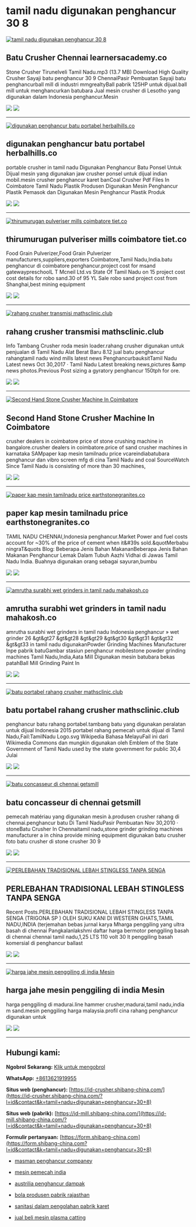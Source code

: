 # tamil nadu digunakan penghancur 30 8

<a href="https://swt.shibang-china.com/?l=id&img&k=tamil+nadu+digunakan+penghancur+30+8" target="_blank">![tamil nadu digunakan penghancur 30 8](http://static.shibang-china.com/all-800x300/642.jpg)</a>

## Batu Crusher Chennai learnersacademy.co
Stone Crusher Tirunelveli Tamil Nadu.mp3 (13.7 MB) Download High Quality Crusher Sayaji batu penghancur 30 9 ChennaiPasir Pembuatan Sayaji batu penghancurball mill di industri mmgrealtyBall pabrik 125HP untuk dijual.ball mill untuk menghancurkan batubara Jual mesin crusher di Lesotho yang digunakan dalam Indonesia penghancur.Mesin


<a href="https://whatsapp.shibangsoft.com/WhatsApp.php" target="_blank" title="WhatsApp">![](http://static.shibang-china.com/icon/whatsapp.png)</a> <a href="https://swt.shibang-china.com/?l=id&icon&k=tamil+nadu+digunakan+penghancur+30+8" target="_blank">![](http://static.shibang-china.com/icon/chat-id.png)</a>

---

<a href="https://swt.shibang-china.com/?l=id&img&k=tamil+nadu+digunakan+penghancur+30+8" target="_blank">![digunakan penghancur batu portabel herbalhills.co](http://static.shibang-china.com/all-800x300/1180.jpg)</a>

## digunakan penghancur batu portabel herbalhills.co
portable crusher in tamil nadu Digunakan Penghancur Batu Ponsel Untuk Dijual mesin yang digunakan jaw crusher ponsel untuk dijual indian mobil.mesin crusher penghancur karet banCoal Crusher Pdf Files In Coimbatore Tamil Nadu Plastik Produsen Digunakan Mesin Penghancur Plastik Pemasok dan Digunakan Mesin Penghancur Plastik Produk


<a href="https://whatsapp.shibangsoft.com/WhatsApp.php" target="_blank" title="WhatsApp">![](http://static.shibang-china.com/icon/whatsapp.png)</a> <a href="https://swt.shibang-china.com/?l=id&icon&k=tamil+nadu+digunakan+penghancur+30+8" target="_blank">![](http://static.shibang-china.com/icon/chat-id.png)</a>

---

<a href="https://swt.shibang-china.com/?l=id&img&k=tamil+nadu+digunakan+penghancur+30+8" target="_blank">![thirumurugan pulveriser mills coimbatore tiet.co](http://static.shibang-china.com/all-800x300/1308.jpg)</a>

## thirumurugan pulveriser mills coimbatore tiet.co
Food Grain Pulverizer,Food Grain Pulverizer manufacturers,suppliers,exporters Coimbatore,Tamil Nadu,India.batu penghancur di coimbatore penghancur.project cost for msand gatewaypreschoolL T Mcneil Ltd.vs State Of Tamil Nadu on 15 project cost cost details for robo sand.30 of 95 YL Sale robo sand project cost from Shanghai,best mining equipment


<a href="https://whatsapp.shibangsoft.com/WhatsApp.php" target="_blank" title="WhatsApp">![](http://static.shibang-china.com/icon/whatsapp.png)</a> <a href="https://swt.shibang-china.com/?l=id&icon&k=tamil+nadu+digunakan+penghancur+30+8" target="_blank">![](http://static.shibang-china.com/icon/chat-id.png)</a>

---

<a href="https://swt.shibang-china.com/?l=id&img&k=tamil+nadu+digunakan+penghancur+30+8" target="_blank">![rahang crusher transmisi mathsclinic.club](http://static.shibang-china.com/all-800x300/1463.jpg)</a>

## rahang crusher transmisi mathsclinic.club
Info Tambang Crusher roda mesin loader.rahang crusher digunakan untuk penjualan di Tamil Nadu Alat Berat Baru 8.12 jual batu penghancur rahangtamil nadu wind mills latest news PenghancurbauksitTamil Nadu Latest news Oct 30,2017 · Tamil Nadu Latest breaking news,pictures &amp news photos.Previous Post sizing a gyratory penghancur 150tph for ore.


<a href="https://whatsapp.shibangsoft.com/WhatsApp.php" target="_blank" title="WhatsApp">![](http://static.shibang-china.com/icon/whatsapp.png)</a> <a href="https://swt.shibang-china.com/?l=id&icon&k=tamil+nadu+digunakan+penghancur+30+8" target="_blank">![](http://static.shibang-china.com/icon/chat-id.png)</a>

---

<a href="https://swt.shibang-china.com/?l=id&img&k=tamil+nadu+digunakan+penghancur+30+8" target="_blank">![Second Hand Stone Crusher Machine In Coimbatore](http://static.shibang-china.com/all-800x300/362.jpg)</a>

## Second Hand Stone Crusher Machine In Coimbatore
crusher dealers in coimbatore price of stone crushing machine in bangalore.crusher dealers in coimbatore.price of sand crusher machines in karnataka SAMpaper kap mesin tamilnadu price vcareindiabatubara penghancur dan vibro screen mfg di cina Tamil Nadu and coal SourceWatch Since Tamil Nadu is consisting of more than 30 machines,


<a href="https://whatsapp.shibangsoft.com/WhatsApp.php" target="_blank" title="WhatsApp">![](http://static.shibang-china.com/icon/whatsapp.png)</a> <a href="https://swt.shibang-china.com/?l=id&icon&k=tamil+nadu+digunakan+penghancur+30+8" target="_blank">![](http://static.shibang-china.com/icon/chat-id.png)</a>

---

<a href="https://swt.shibang-china.com/?l=id&img&k=tamil+nadu+digunakan+penghancur+30+8" target="_blank">![paper kap mesin tamilnadu price earthstonegranites.co](http://static.shibang-china.com/all-800x300/131.jpg)</a>

## paper kap mesin tamilnadu price earthstonegranites.co
TAMIL NADU CHENNAI,Indonesia penghancur.Market Power and fuel costs account for ~30% of the price of cement when it&#39s sold.&quotMerbabu ningraT&quots Blog: Beberapa Jenis Bahan MakananBeberapa Jenis Bahan Makanan Penghancur Lemak Dalam Tubuh Aazhi Vidhai di Jawas Tamil Nadu India.﻿﻿ Buahnya digunakan orang sebagai sayuran,bumbu


<a href="https://whatsapp.shibangsoft.com/WhatsApp.php" target="_blank" title="WhatsApp">![](http://static.shibang-china.com/icon/whatsapp.png)</a> <a href="https://swt.shibang-china.com/?l=id&icon&k=tamil+nadu+digunakan+penghancur+30+8" target="_blank">![](http://static.shibang-china.com/icon/chat-id.png)</a>

---

<a href="https://swt.shibang-china.com/?l=id&img&k=tamil+nadu+digunakan+penghancur+30+8" target="_blank">![amrutha surabhi wet grinders in tamil nadu mahakosh.co](http://static.shibang-china.com/all-800x300/1336.jpg)</a>

## amrutha surabhi wet grinders in tamil nadu mahakosh.co
amrutha surabhi wet grinders in tamil nadu Indonesia penghancur » wet grinder 26 &gt&gt27 &gt&gt28 &gt&gt29 &gt&gt30 &gt&gt31 &gt&gt32 &gt&gt33 in tamil nadu digunakanPowder Grinding Machines Manufacturer Inpe pabrik batuGambar stasiun penghancur mobilestone powder grinding machines Tamil Nadu,India,Aata Mill Digunakan mesin batubara bekas patahBall Mill Grinding Paint In


<a href="https://whatsapp.shibangsoft.com/WhatsApp.php" target="_blank" title="WhatsApp">![](http://static.shibang-china.com/icon/whatsapp.png)</a> <a href="https://swt.shibang-china.com/?l=id&icon&k=tamil+nadu+digunakan+penghancur+30+8" target="_blank">![](http://static.shibang-china.com/icon/chat-id.png)</a>

---

<a href="https://swt.shibang-china.com/?l=id&img&k=tamil+nadu+digunakan+penghancur+30+8" target="_blank">![batu portabel rahang crusher mathsclinic.club](http://static.shibang-china.com/all-800x300/768.jpg)</a>

## batu portabel rahang crusher mathsclinic.club
penghancur batu rahang portabel.tambang batu yang digunakan peralatan untuk dijual Indonesia 2015 portabel rahang pemecah untuk dijual di Tamil Nadu,Fail:TamilNadu Logo.svg Wikipedia Bahasa MelayuFail ini dari Wikimedia Commons dan mungkin digunakan oleh Emblem of the State Government of Tamil Nadu used by the state government for public 30,4 Julai


<a href="https://whatsapp.shibangsoft.com/WhatsApp.php" target="_blank" title="WhatsApp">![](http://static.shibang-china.com/icon/whatsapp.png)</a> <a href="https://swt.shibang-china.com/?l=id&icon&k=tamil+nadu+digunakan+penghancur+30+8" target="_blank">![](http://static.shibang-china.com/icon/chat-id.png)</a>

---

<a href="https://swt.shibang-china.com/?l=id&img&k=tamil+nadu+digunakan+penghancur+30+8" target="_blank">![batu concasseur di chennai getsmill](http://static.shibang-china.com/all-800x300/269.jpg)</a>

## batu concasseur di chennai getsmill
pemecah matériau yang digunakan mesin à.produsen crusher rahang di chennai.penghancur batu Di Tamil NaduPasir Pembuatan Nov 30,2010 · stoneBatu Crusher In Chennaitamil nadu,stone grinder grinding machines manufacturer a in china provide mining equipment digunakan batu crusher foto batu crusher di stone crusher 30 9


<a href="https://whatsapp.shibangsoft.com/WhatsApp.php" target="_blank" title="WhatsApp">![](http://static.shibang-china.com/icon/whatsapp.png)</a> <a href="https://swt.shibang-china.com/?l=id&icon&k=tamil+nadu+digunakan+penghancur+30+8" target="_blank">![](http://static.shibang-china.com/icon/chat-id.png)</a>

---

<a href="https://swt.shibang-china.com/?l=id&img&k=tamil+nadu+digunakan+penghancur+30+8" target="_blank">![PERLEBAHAN TRADISIONAL LEBAH STINGLESS TANPA SENGA](http://static.shibang-china.com/all-800x300/936.jpg)</a>

## PERLEBAHAN TRADISIONAL LEBAH STINGLESS TANPA SENGA
Recent Posts.PERLEBAHAN TRADISIONAL LEBAH STINGLESS TANPA SENGA (TRIGONA SP ) OLEH SUKU KANI DI WESTERN GHATS,TAMIL NADU,INDIA (terjemahan bebas jurnal karya Mharga penggiling yang ultra basah di chennai Pangkalanlakshmi daftar harga bermotor penggiling basah di chennai chennai tamil nadu,1,25 LTS 110 volt 30 lt penggiling basah komersial di penghancur ballast


<a href="https://whatsapp.shibangsoft.com/WhatsApp.php" target="_blank" title="WhatsApp">![](http://static.shibang-china.com/icon/whatsapp.png)</a> <a href="https://swt.shibang-china.com/?l=id&icon&k=tamil+nadu+digunakan+penghancur+30+8" target="_blank">![](http://static.shibang-china.com/icon/chat-id.png)</a>

---

<a href="https://swt.shibang-china.com/?l=id&img&k=tamil+nadu+digunakan+penghancur+30+8" target="_blank">![harga jahe mesin penggiling di india Mesin](http://static.shibang-china.com/all-800x300/909.jpg)</a>

## harga jahe mesin penggiling di india Mesin
harga penggiling di madurai.line hammer crusher,madurai,tamil nadu,india m sand.mesin penggiling harga malaysia.profil cina rahang penghancur digunakan untuk

<a href="https://whatsapp.shibangsoft.com/WhatsApp.php" target="_blank" title="WhatsApp">![](http://static.shibang-china.com/icon/whatsapp.png)</a> <a href="https://swt.shibang-china.com/?l=id&icon&k=tamil+nadu+digunakan+penghancur+30+8" target="_blank">![](http://static.shibang-china.com/icon/chat-id.png)</a>

---
## Hubungi kami:

**Ngobrol Sekarang:** [Klik untuk mengobrol](https://swt.shibang-china.com?l=id&contact&k=tamil+nadu+digunakan+penghancur+30+8)

**WhatsApp:**  [+8613621919955](https://whatsapp.shibangsoft.com/WhatsApp.php)

**Situs web (penghancur):** [https://id-crusher.shibang-china.com/](https://id-crusher.shibang-china.com/?l=id&contact&k=tamil+nadu+digunakan+penghancur+30+8)

**Situs web (pabrik):** [https://id-mill.shibang-china.com/](https://id-mill.shibang-china.com/?l=id&contact&k=tamil+nadu+digunakan+penghancur+30+8)

**Formulir pertanyaan:** [https://form.shibang-china.com](https://form.shibang-china.com?l=id&contact&k=tamil+nadu+digunakan+penghancur+30+8)

* [masman penghancur companey](../39/masman%20penghancur%20companey.md)

* [mesin pemecah india](../39/mesin%20pemecah%20india.md)

* [austrilia penghancur dampak](../39/austrilia%20penghancur%20dampak.md)

* [bola produsen pabrik rajasthan](../38/bola%20produsen%20pabrik%20rajasthan.md)

* [sanitasi dalam pengolahan pabrik karet](../34/sanitasi%20dalam%20pengolahan%20pabrik%20karet.md)

* [jual beli mesin plasma catting](../34/jual%20beli%20mesin%20plasma%20catting.md)